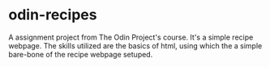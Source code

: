 # odin-recipes

A assignment project from The Odin Project's course. It's a simple recipe webpage.
The skills utilized are the basics of html, using which the a simple bare-bone of the recipe webpage
setuped.
